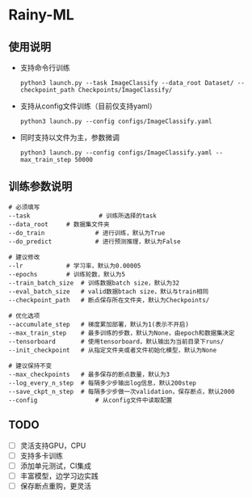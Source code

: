 # Rainy-ML

## 使用说明

* 支持命令行训练

  ```shell
  python3 launch.py --task ImageClassify --data_root Dataset/ --checkpoint_path Checkpoints/ImageClassify/
  ```

* 支持从config文件训练（目前仅支持yaml）

  ```shell
  python3 launch.py --config configs/ImageClassify.yaml
  ```

* 同时支持以文件为主，参数微调

  ```shell
  python3 launch.py --config configs/ImageClassify.yaml --max_train_step 50000
  ```

  

## 训练参数说明

```shell
# 必须填写
--task                   # 训练所选择的task
--data_root		# 数据集文件夹
--do_train              # 进行训练，默认为True
--do_predict            # 进行预测推理，默认为False

# 建议修改
--lr			# 学习率，默认为0.00005
--epochs		# 训练轮数，默认为5
--train_batch_size	# 训练数据batch size，默认为32
--eval_batch_size	# valid数据btach size，默认与train相同
--checkpoint_path	# 断点保存所在文件夹，默认为Checkpoints/

# 优化选项
--accumulate_step	# 梯度累加部署，默认为1(表示不开启)
--max_train_step	# 最多训练的步数，默认为None，由epoch和数据集决定
--tensorboard		# 使用tensorboard，默认输出为当前目录下runs/
--init_checkpoint	# 从指定文件夹或者文件初始化模型，默认为None

# 建议保持不变
--max_checkpoints	# 最多保存的断点数量，默认为3
--log_every_n_step	# 每隔多少步输出log信息，默认200step
--save_ckpt_n_step	# 每隔多少步做一次validation，保存断点，默认2000
--config                # 从config文件中读取配置

```



## TODO

- [ ] 灵活支持GPU，CPU
- [ ] 支持多卡训练
- [ ] 添加单元测试，CI集成
- [ ] 丰富模型，边学习边实践
- [ ] 保存断点重购，更灵活